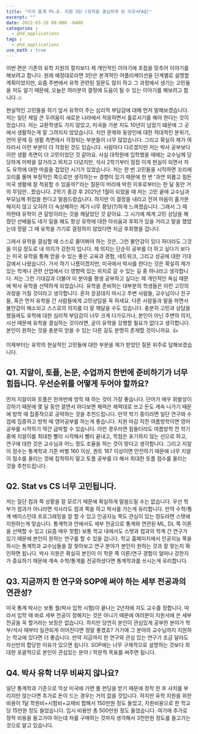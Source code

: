 ```yaml
---
title: "미국 통계 Ph.D. 지원 3탄 (유학을 결심하게 된 이유+FAQ)"
excerpt: ""
date: 2022-03-28 00:000 -0400
categories :
  - phd_applications
tags :
  - phd_applications
use_math : true
---
```


이번 편은 기존의 유학 지원의 절차보다 제 개인적인 이야기에 초점을 맞추어 이야기를 해보려고 합니다. 원래 예정대로라면 3탄은 본격적인 어플리케이션을 단계별로 설명할 계획이었지만, 요즘 주변에서 유학 관련된 질문도 많이 하고 그 과정에서 생기는 고민들을 저도 알기 때문에, 오늘은 여러분의 결정에 도움이 될 수 있는 이야기를 해보려고 합니다.:relaxed:

현실적인 고민들을 하기 앞서 유학이 주는 심리적 부담감에 대해 먼저 말해보겠습니다. 저는 일단 제일 큰 두려움이 새로운 나라에서 적응하면서 홀로서기를 해야 한다는 것이었습니다. 저는 교환학생도 가지 않았고, 미국을 가본 지도 10년이 넘었기 떄문에 그 곳에서 생활하는게 잘 그려지지 않았습니다. 치안 문제와 동양인에 대한 적대적인 분위기, 언어 문제 등 생활 측면에서 걱정되는 부분들이 너무 많았습니다. 그리고 확실히 제가 여자라서 이런 부분이 더 걱정된 것도 있습니다. 사람마다 다르겠지만 저는 박사 공부보다 이런 생활 측면이 더 고민이었던 것 같아요. 사실 대학원에 입학했을 때에는 교수님께 당당하게 미박을 갈거라고 외치고 다녔지만, 석사 2학기부터 점점 이게 현실이 되면서 저도 유학에 대한 마음을 접었던 시기가 있었습니다. 저는 한 번 고민들을 시작하면 꼬리에 꼬리를 물며 부정적인 쪽으로만 생각하는ㅠ 경향이 있기 때문에 한 번 '과연 외롭고 힘든 미국 생활에 잘 적응할 수 있을까?'라는 질문이 머리에 박힌 이후로부터는 한 달 동안 거의 무덤만...팠습니다. 2학기 종강 후 2021년 1월이 되었을 때 저는 고민 끝에 교수님과 부모님께 취업을 한다고 말씀드렸습니다. 하지만 이 결정을 내리고 전혀 마음이 홀가분해지지 않고 오히려 더 속상해하는 제가 너무 황당(?)하게 느껴졌습니다. 그래서 그 때 저한테 유학이 큰 갈망이라는 것을 깨달았던 것 같아요. 그 시기에 제게 고민 상담을 해줬던 선배들도 네가 일을 해도 항상 유학에 대한 아쉬움과 후회가 있을 거라고 말을 했었는데 정말 그 때 유학을 가기로 결정하지 않았다면 지금 후회했을 겁니다. 

그래서 유학을 결심할 때 스스로 물어봐야 하는 것은, 그런 불안감이 있다 하더라도 그것을 이길 정도로 내 의지가 강한지 입니다. 제 의지는 단순히 공부를 더 하고 싶다기 보다는 미국 유학을 통해 얻을 수 있는 좋은 교육과 경험, 네트워크, 그리고 성공에 대한 기대감에서 나왔습니다. 가서 하기 나름이겠지만, 미국에서 박사를 한다는 것은 확실히 제가 있는 학계나 관련 산업에서 더 영향력 있는 위치로 갈 수 있는 길 중 하나라고 생각합니다. 저는 그런 기대감과 더불어 이 분야를 평생 공부하고 싶다는 제 개인적인 욕심 때문에 박사 유학을 선택하게 되었습니다. 유학을 준비하는 대부분의 학생들은 이런 고민의 과정을 거칠 것이라고 생각합니다. 혼자 끙끙대지 마시고 주변 사람들, 교수님이나 친구들, 혹은 먼저 유학을 간 사람들에게 고민상담을 꼭 하세요. 다른 사람들과 말을 하면서 불안감이 해소되고 스스로의 의지를 더 잘 깨달을 수도 있습니다. 충분히 고민과 상담을 했음에도 유학에 대한 심리적 부담감이 너무 크게 다가오거나, 본인이 아닌 주변의 의지, 시선 때문에 유학을 결심하는 것이라면, 굳이 유학을 강행할 필요가 없다고 생각합니다. 본인이 원하는 것을 충분히 얻을 수 있는 다른 길도 분명히 존재할 것이니까요. :thumbsup:

이제부터는 유학의 현실적인 고민들에 대한 부분을 제가 받았던 질문 위주로 답해보겠습니다.

## Q1. 지알이, 토플, 논문, 수업까지 한번에 준비하기가 너무 힘듭니다. 우선순위를 어떻게 두어야 할까요?

먼저 지알이와 토플은 한꺼번에 방학 때 하는 것이 가장 좋습니다. 단어가 매우 휘발성이 강하기 때문에 몇 달 동안 끌면서 하다보면 체력은 체력대로 쓰고 돈도 계속 나가기 때문에 방학 때 집중적으로 공략하는 것을 추천드립니다. 만약 학기 중이라면 일단 연구와 수업에 집중하고 방학 때 영어공부를 하는게 좋습니다. 지원 마감 직전 여름방학이면 영어 공부를 시작하기 약간 급박할 수 있습니다. 이런 경우라면 힘들더라도 여름방학 전 학기 중에 지알이를 최대한 빨리 시작해서 빨리 끝내고, 학점은 포기하지 않는 선으로 하고, 연구에 대한 것은 교수님과 어느 정도 조율을 하는 것이 맞다고 생각합니다. 그리고 지알이 점수는 통계학과 기준 버벌 160 이상, 퀀트 167 이상이면 안전하기 때문에 너무 지알이 점수를 올리는 것에 집착하지 말고 토플 공부를 더 해서 최대한 토플 점수를 올리는 것을 추천드립니다.

## Q2. Stat vs CS 너무 고민됩니다.

저는 일단 컴과 쪽 상황을 잘 모르기 때문에 확실하게 말씀드릴 수는 없습니다. 우선 학부가 컴과가 아니라면 석사라도 컴과 쪽을 하고 박사를 가는게 유리합니다. 만약 수학/통계 베이스인데 프로그래밍을 잘 할 수 있고 인공지능 쪽도 관심이 있는 정도라면 스탯에 지원하는게 맞습니다. 통계학과 안에서도 세부 전공으로 통계와 연관된 ML, DL 쪽 이론을 선택할 수 있고 (요즘 매우 핫함) 보통 학교 내에서도 스탯과 컴과의 학계 간 연구가 있기 때문에 본인이 원하는 연구를 할 수 있을 겁니다. 학교 홈페이지에서 인공지능 쪽을 하시는 통계학과 교수님들을 잘 찾아보고 연구 분야가 본인이 원하는 것과 잘 맞는지 확인하면 됩니다. 박사 지원은 확실히 본인이 이 학문 쪽 이론/연구 경험이 얼마나 강한지가 중요하기 때문에 계속 수학/통계를 전공하셨다면 통계학과를 쓰시는게 유리합니다.

## Q3. 지금까지 한 연구와 SOP에 써야 하는 세부 전공과의 연관성?

미국 통계 박사는 보통 퀄(박사 입학 시험)이 끝나는 2년차에 지도 교수를 정합니다. 따라서 입학 때 바로 세부 전공이 정해지는 것은 아니기 때문에 여러분이 지원서에 쓴 세부 전공을 꼭 할거라는 보장은 없습니다. 하지만 당연히 본인이 관심있게 공부한 분야가 학부/석사 때부터 일관되게 이어진다면 정말 좋겠죠? 거기에 그 분야의 교수님까지 지원하는 학교에 있다면 더 좋습니다. 만약 지금까지 한 연구와 관심 있는 연구가 조금 달라도 자신만의 합당한 이유가 있으면 됩니다. SOP에는 너무 구체적으로 설명하는 것보다 최대한 포괄적으로 본인이 관심있는 분야 / 학문적 목표를 써주면 됩니다. 

## Q4. 박사 유학 너무 비싸지 않나요?

일단 통계학과 기준으로 막상 미국에 가면 풀 펀딩을 받기 때문에 정착 한 후 사치를 부리지만 않는다면 추가로 돈이 드는 경우는 거의 없을 것입니다. 하지만 유학 지원을 위한 비용이 1달 학원비+시험비+교재비 합해서 150만원 정도 들었고, 지원비용으로 한 학교당 15만원 정도 들었습니다. 입시 비용만 총 500만원 정도 들었습니다. 여기에 추가로 정착 비용을 들고가야 하는데 차를 구매하는 것까지 생각해서 3천만원 정도를 들고가는 것으로 알고 있습니다.


